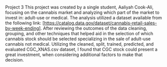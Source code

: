 Project 3
This project was created by a single student, Aaliyah Cook-Ali, focusing on the cannabis market and analyzing which part of the market to invest in: adult-use or medical.
The analysis utilized a dataset available from the following link: [https://catalog.data.gov/dataset/cannabis-retail-sales-by-week-ending].
After reviewing the outcomes of the data cleaning, grouping, and other techniques that helped aid in the selection of which cannabis stock should be selected specializing in the sale of adult-use cannabis not medical. 
Utilizing the cleaned, split, trained, predicted, and evaluated CGC_XNAS.csv dataset, I found that CGC stock could present a great investment, when considering additional factors to make that decision.
